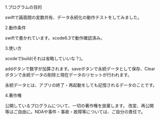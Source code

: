 1.プログラムの目的

swiftで画面間の変数共有、データ永続化の動作テストをしてみました。

2.動作条件

swiftで書かれています。xcode6.3で動作確認済み。

3.使い方

xcodeでbuild(それは省略していいな？)。

addボタンで数字が加算されます。saveボタンで永続データとして保存、Clearボタンで永続データの削除と現在データのリセットが行われます。

永続データとは、アプリの終了・再起動をしても記憶されるデータのことです。

4.著作権

公開しているプログラムについて、一切の著作権を放棄します。 改変、再公開等はご自由に。NDAや事件・事故・故障等については、ご自分の責任で。

